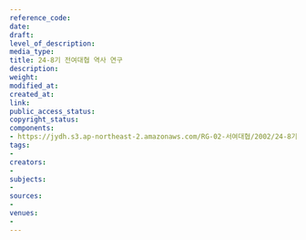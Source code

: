 ```yaml
---
reference_code: 
date: 
draft: 
level_of_description: 
media_type: 
title: 24-8기 전여대협 역사 연구
description: 
weight: 
modified_at: 
created_at: 
link: 
public_access_status: 
copyright_status: 
components:
- https://jydh.s3.ap-northeast-2.amazonaws.com/RG-02-서여대협/2002/24-8기+전여대협+역사+연구.pdf
tags:
- 
creators:
- 
subjects:
- 
sources:
- 
venues:
- 
---
```

